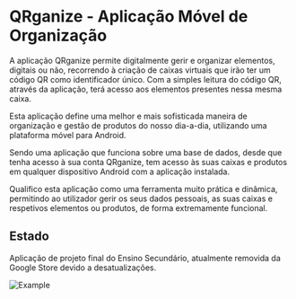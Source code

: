 # QRganize - Aplicação Móvel de Organização

A aplicação QRganize permite digitalmente gerir e organizar elementos, digitais ou não, recorrendo à criação de caixas virtuais que irão ter um código QR como identificador único. Com a simples leitura do código QR, através da aplicação, terá acesso aos elementos presentes nessa mesma caixa.

Esta aplicação define uma melhor e mais sofisticada maneira de organização e gestão de produtos do nosso dia-a-dia, utilizando uma plataforma móvel para Android.

Sendo uma aplicação que funciona sobre uma base de dados, desde que tenha acesso à sua conta QRganize, tem acesso às suas caixas e produtos em qualquer dispositivo Android com a aplicação instalada.

Qualifico esta aplicação como uma ferramenta muito prática e dinâmica, permitindo ao utilizador gerir os seus dados pessoais, as suas caixas e respetivos elementos ou produtos, de forma extremamente funcional.


## Estado
Aplicação de projeto final do Ensino Secundário, atualmente removida da Google Store devido a desatualizações.

![Example]([https://github.com/[username]/[reponame]/blob/[branch]/image.jpg?raw=true](https://github.com/henriqueleote/qrganize/blob/main/Apresenta%C3%A7%C3%A3o/Mockups/Mockup3.png)https://github.com/henriqueleote/qrganize/blob/main/Apresenta%C3%A7%C3%A3o/Mockups/Mockup3.png)

